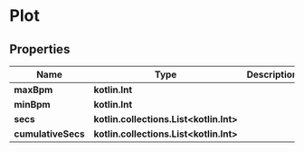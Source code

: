 
# Plot

## Properties
Name | Type | Description | Notes
------------ | ------------- | ------------- | -------------
**maxBpm** | **kotlin.Int** |  |  [optional]
**minBpm** | **kotlin.Int** |  |  [optional]
**secs** | **kotlin.collections.List&lt;kotlin.Int&gt;** |  |  [optional]
**cumulativeSecs** | **kotlin.collections.List&lt;kotlin.Int&gt;** |  |  [optional]



